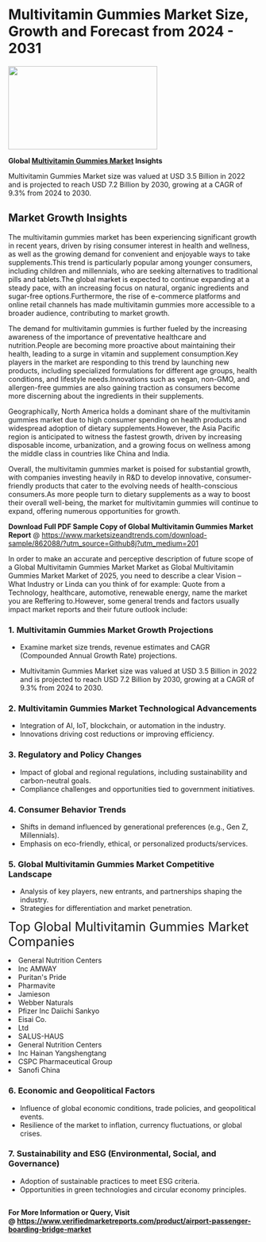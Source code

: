 <H1>Multivitamin Gummies Market Size, Growth and Forecast from 2024 - 2031</H1><img class="aligncenter size-medium wp-image-584254" src="https://thirdeyenews.in/wp-content/uploads/2024/09/Global-Market-Research-300x168.jpeg" alt="" width="300" height="168" /><p><strong>Global&nbsp;<a href="https://www.marketsizeandtrends.com/download-sample/862088/?utm_source=Github8j?utm_medium=201">Multivitamin Gummies Market</a> Insights</strong></p><p>Multivitamin Gummies Market size was valued at USD 3.5 Billion in 2022 and is projected to reach USD 7.2 Billion by 2030, growing at a CAGR of 9.3% from 2024 to 2030.</p><p><h2>Market Growth Insights</h2> <p>The multivitamin gummies market has been experiencing significant growth in recent years, driven by rising consumer interest in health and wellness, as well as the growing demand for convenient and enjoyable ways to take supplements.This trend is particularly popular among younger consumers, including children and millennials, who are seeking alternatives to traditional pills and tablets.The global market is expected to continue expanding at a steady pace, with an increasing focus on natural, organic ingredients and sugar-free options.Furthermore, the rise of e-commerce platforms and online retail channels has made multivitamin gummies more accessible to a broader audience, contributing to market growth.</p> <p>The demand for multivitamin gummies is further fueled by the increasing awareness of the importance of preventative healthcare and nutrition.People are becoming more proactive about maintaining their health, leading to a surge in vitamin and supplement consumption.Key players in the market are responding to this trend by launching new products, including specialized formulations for different age groups, health conditions, and lifestyle needs.Innovations such as vegan, non-GMO, and allergen-free gummies are also gaining traction as consumers become more discerning about the ingredients in their supplements.</p> <p>Geographically, North America holds a dominant share of the multivitamin gummies market due to high consumer spending on health products and widespread adoption of dietary supplements.However, the Asia Pacific region is anticipated to witness the fastest growth, driven by increasing disposable income, urbanization, and a growing focus on wellness among the middle class in countries like China and India.</p> <p>Overall, the multivitamin gummies market is poised for substantial growth, with companies investing heavily in R&D to develop innovative, consumer-friendly products that cater to the evolving needs of health-conscious consumers.As more people turn to dietary supplements as a way to boost their overall well-being, the market for multivitamin gummies will continue to expand, offering numerous opportunities for growth.</p> <p><span class=""><strong>Download Full PDF Sample Copy of Global Multivitamin Gummies Market Report</strong> @ <a href="https://www.marketsizeandtrends.com/download-sample/862088/?utm_source=Github8j?utm_medium=201" target="_blank">https://www.marketsizeandtrends.com/download-sample/862088/?utm_source=Github8j?utm_medium=201</a></span></p><p>In order to make an accurate and perceptive description of future scope of a Global&nbsp;Multivitamin Gummies Market Market as Global&nbsp;Multivitamin Gummies Market Market of 2025, you need to describe a clear Vision &ndash; What Industry or Linda can you think of for example: Quote from a Technology, healthcare, automotive, renewable energy, name the market you are Reffering to.However, some general trends and factors usually impact market reports and their future outlook include:</p><h3>1.&nbsp;<strong>Multivitamin Gummies Market Growth Projections</strong></h3><ul><li>Examine market size trends, revenue estimates and CAGR (Compounded Annual Growth Rate) projections.</li><li><p>Multivitamin Gummies Market size was valued at USD 3.5 Billion in 2022 and is projected to reach USD 7.2 Billion by 2030, growing at a CAGR of 9.3% from 2024 to 2030.</p></li></ul><h3>2.&nbsp;<strong>Multivitamin Gummies Market Technological Advancements</strong></h3><ul><li>Integration of AI, IoT, blockchain, or automation in the industry.</li><li>Innovations driving cost reductions or improving efficiency.</li></ul><h3>3.&nbsp;<strong>Regulatory and Policy Changes</strong></h3><ul><li>Impact of global and regional regulations, including sustainability and carbon-neutral goals.</li><li>Compliance challenges and opportunities tied to government initiatives.</li></ul><h3>4.&nbsp;<strong>Consumer Behavior Trends</strong></h3><ul><li>Shifts in demand influenced by generational preferences (e.g., Gen Z, Millennials).</li><li>Emphasis on eco-friendly, ethical, or personalized products/services.</li></ul><h3>5.&nbsp;<strong>Global Multivitamin Gummies Market Competitive Landscape</strong></h3><ul><li>Analysis of key players, new entrants, and partnerships shaping the industry.</li><li>Strategies for differentiation and market penetration.</li></ul><p data-pm-slice="1 1 []"><span style="color: inherit; font-family: inherit; font-size: 25px;">Top Global Multivitamin Gummies Market Companies</span></p><div class="" data-test-id=""><p><li>General Nutrition Centers</li><li> Inc AMWAY</li><li> Puritan's Pride</li><li> Pharmavite</li><li> Jamieson</li><li> Webber Naturals</li><li> Pfizer Inc Daiichi Sankyo</li><li> Eisai Co.</li><li> Ltd</li><li> SALUS-HAUS</li><li> General Nutrition Centers</li><li> Inc Hainan Yangshengtang</li><li> CSPC Pharmaceutical Group</li><li> Sanofi China</li></p></div><h3>6.&nbsp;<strong>Economic and Geopolitical Factors</strong></h3><ul><li>Influence of global economic conditions, trade policies, and geopolitical events.</li><li>Resilience of the market to inflation, currency fluctuations, or global crises.</li></ul><h3>7.&nbsp;<strong>Sustainability and ESG (Environmental, Social, and Governance)</strong></h3><ul><li>Adoption of sustainable practices to meet ESG criteria.</li><li>Opportunities in green technologies and circular economy principles.</li></ul><h2><strong style="font-size: 14px;">For More Information or Query, Visit @&nbsp;</strong><a style="background-color: #ffffff; font-size: 14px;" href="https://www.marketsizeandtrends.com/report/multivitamin-gummies-market/" target="_blank">https://www.verifiedmarketreports.com/product/airport-passenger-boarding-bridge-market</a></h2>